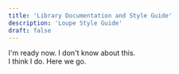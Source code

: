 ```yaml
---
title: 'Library Documentation and Style Guide'
description: 'Loupe Style Guide'
draft: false
---
```


I'm ready now. I don't know about this.  
I think I do. Here we go.
